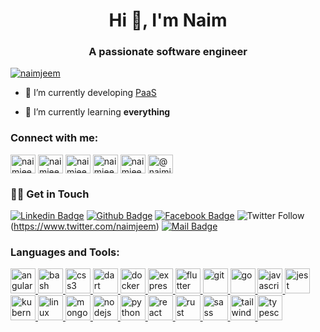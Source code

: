 <h1 align="center">Hi 👋, I'm Naim</h1>
<h3 align="center">A passionate software engineer</h3>

<p align="left"> <a href="https://twitter.com/naimjeem" target="blank"><img src="https://img.shields.io/twitter/follow/naimjeem?logo=twitter&style=for-the-badge" alt="naimjeem" /></a> </p>

- 🔭 I’m currently developing [PaaS](https://klovercloud.com/)

- 🌱 I’m currently learning **everything**

<h3 align="left">Connect with me:</h3>
<p align="left">
<a href="https://codepen.io/naimjeem" target="blank"><img align="center" src="https://cdn.jsdelivr.net/npm/simple-icons@3.0.1/icons/codepen.svg" alt="naimjeem" height="30" width="40" /></a>
<a href="https://twitter.com/naimjeem" target="blank"><img align="center" src="https://cdn.jsdelivr.net/npm/simple-icons@3.0.1/icons/twitter.svg" alt="naimjeem" height="30" width="40" /></a>
<a href="https://linkedin.com/in/naimjeem" target="blank"><img align="center" src="https://cdn.jsdelivr.net/npm/simple-icons@3.0.1/icons/linkedin.svg" alt="naimjeem" height="30" width="40" /></a>
<a href="https://stackoverflow.com/users/naimjeem" target="blank"><img align="center" src="https://cdn.jsdelivr.net/npm/simple-icons@3.0.1/icons/stackoverflow.svg" alt="naimjeem" height="30" width="40" /></a>
<a href="https://fb.com/naimjeem" target="blank"><img align="center" src="https://cdn.jsdelivr.net/npm/simple-icons@3.0.1/icons/facebook.svg" alt="naimjeem" height="30" width="40" /></a>
<a href="https://medium.com/@naimjeem" target="blank"><img align="center" src="https://cdn.jsdelivr.net/npm/simple-icons@3.0.1/icons/medium.svg" alt="@naimjeem" height="30" width="40" /></a>
</p>

### 🙋‍♂️ Get in Touch

[![Linkedin Badge](https://img.shields.io/badge/LinkedIn-0077B5?style=for-the-badge&logo=linkedin&logoColor=white)](https://www.linkedin.com/in/naimjeem/)  [![Github Badge](https://img.shields.io/badge/GitHub-100000?style=for-the-badge&logo=github&logoColor=white)](https://github.com/naimjeem) [![Facebook Badge](https://img.shields.io/badge/Facebook-1877F2?style=for-the-badge&logo=facebook&logoColor=white)](https://www.facebook.com/naimjeem) ![Twitter Follow](https://img.shields.io/badge/Twitter-1DA1F2?style=for-the-badge&logo=twitter&logoColor=white)(https://www.twitter.com/naimjeem) [![Mail Badge](https://img.shields.io/badge/Gmail-D14836?style=for-the-badge&logo=gmail&logoColor=white)](mailto:naim36208@gmail.com)

<h3 align="left">Languages and Tools:</h3>
<p align="left"> <a href="https://angular.io" target="_blank"> <img src="https://devicons.github.io/devicon/devicon.git/icons/angularjs/angularjs-original.svg" alt="angularjs" width="40" height="40"/> </a> <a href="https://www.gnu.org/software/bash/" target="_blank"> <img src="https://www.vectorlogo.zone/logos/gnu_bash/gnu_bash-icon.svg" alt="bash" width="40" height="40"/> </a> <a href="https://www.w3schools.com/css/" target="_blank"> <img src="https://devicons.github.io/devicon/devicon.git/icons/css3/css3-original-wordmark.svg" alt="css3" width="40" height="40"/> </a> <a href="https://dart.dev" target="_blank"> <img src="https://www.vectorlogo.zone/logos/dartlang/dartlang-icon.svg" alt="dart" width="40" height="40"/> </a> <a href="https://www.docker.com/" target="_blank"> <img src="https://devicons.github.io/devicon/devicon.git/icons/docker/docker-original-wordmark.svg" alt="docker" width="40" height="40"/> </a> <a href="https://expressjs.com" target="_blank"> <img src="https://devicons.github.io/devicon/devicon.git/icons/express/express-original-wordmark.svg" alt="express" width="40" height="40"/> </a> <a href="https://flutter.dev" target="_blank"> <img src="https://www.vectorlogo.zone/logos/flutterio/flutterio-icon.svg" alt="flutter" width="40" height="40"/> </a> <a href="https://git-scm.com/" target="_blank"> <img src="https://www.vectorlogo.zone/logos/git-scm/git-scm-icon.svg" alt="git" width="40" height="40"/> </a> <a href="https://golang.org" target="_blank"> <img src="https://devicons.github.io/devicon/devicon.git/icons/go/go-original.svg" alt="go" width="40" height="40"/> </a> <a href="https://developer.mozilla.org/en-US/docs/Web/JavaScript" target="_blank"> <img src="https://devicons.github.io/devicon/devicon.git/icons/javascript/javascript-original.svg" alt="javascript" width="40" height="40"/> </a> <a href="https://jestjs.io" target="_blank"> <img src="https://www.vectorlogo.zone/logos/jestjsio/jestjsio-icon.svg" alt="jest" width="40" height="40"/> </a> <a href="https://kubernetes.io" target="_blank"> <img src="https://www.vectorlogo.zone/logos/kubernetes/kubernetes-icon.svg" alt="kubernetes" width="40" height="40"/> </a> <a href="https://www.linux.org/" target="_blank"> <img src="https://devicons.github.io/devicon/devicon.git/icons/linux/linux-original.svg" alt="linux" width="40" height="40"/> </a> <a href="https://www.mongodb.com/" target="_blank"> <img src="https://devicons.github.io/devicon/devicon.git/icons/mongodb/mongodb-original-wordmark.svg" alt="mongodb" width="40" height="40"/> </a> <a href="https://nodejs.org" target="_blank"> <img src="https://devicons.github.io/devicon/devicon.git/icons/nodejs/nodejs-original-wordmark.svg" alt="nodejs" width="40" height="40"/> </a> <a href="https://www.python.org" target="_blank"> <img src="https://devicons.github.io/devicon/devicon.git/icons/python/python-original.svg" alt="python" width="40" height="40"/> </a> <a href="https://reactjs.org/" target="_blank"> <img src="https://devicons.github.io/devicon/devicon.git/icons/react/react-original-wordmark.svg" alt="react" width="40" height="40"/> </a> <a href="https://www.rust-lang.org" target="_blank"> <img src="https://devicons.github.io/devicon/devicon.git/icons/rust/rust-plain.svg" alt="rust" width="40" height="40"/> </a> <a href="https://sass-lang.com" target="_blank"> <img src="https://devicons.github.io/devicon/devicon.git/icons/sass/sass-original.svg" alt="sass" width="40" height="40"/> </a> <a href="https://tailwindcss.com/" target="_blank"> <img src="https://www.vectorlogo.zone/logos/tailwindcss/tailwindcss-icon.svg" alt="tailwind" width="40" height="40"/> </a> <a href="https://www.typescriptlang.org/" target="_blank"> <img src="https://devicons.github.io/devicon/devicon.git/icons/typescript/typescript-original.svg" alt="typescript" width="40" height="40"/> </a> </p>
